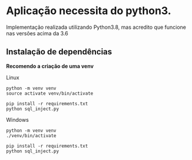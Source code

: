 # Aplicação necessita do python3. 

Implementação realizada utilizando Python3.8, mas acredito que funcione nas versões acima da 3.6

## Instalação de dependências

**Recomendo a criação de uma venv**

Linux

    python -m venv venv
    source activate venv/bin/activate

    pip install -r requirements.txt
    python sql_inject.py

Windows

    python -m venv venv
    ./venv/bin/activate

    pip install -r requirements.txt
    python sql_inject.py